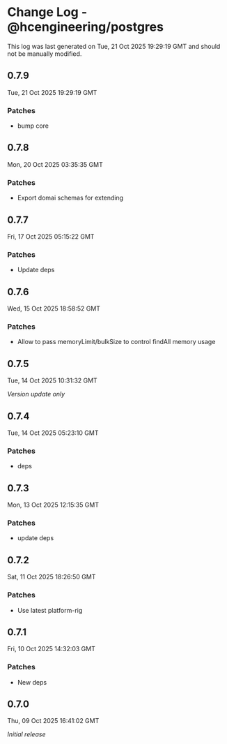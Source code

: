 # Change Log - @hcengineering/postgres

This log was last generated on Tue, 21 Oct 2025 19:29:19 GMT and should not be manually modified.

## 0.7.9
Tue, 21 Oct 2025 19:29:19 GMT

### Patches

- bump core

## 0.7.8
Mon, 20 Oct 2025 03:35:35 GMT

### Patches

- Export domai schemas for extending

## 0.7.7
Fri, 17 Oct 2025 05:15:22 GMT

### Patches

- Update deps

## 0.7.6
Wed, 15 Oct 2025 18:58:52 GMT

### Patches

- Allow to pass memoryLimit/bulkSize to control findAll memory usage

## 0.7.5
Tue, 14 Oct 2025 10:31:32 GMT

_Version update only_

## 0.7.4
Tue, 14 Oct 2025 05:23:10 GMT

### Patches

- deps

## 0.7.3
Mon, 13 Oct 2025 12:15:35 GMT

### Patches

- update deps

## 0.7.2
Sat, 11 Oct 2025 18:26:50 GMT

### Patches

- Use latest platform-rig

## 0.7.1
Fri, 10 Oct 2025 14:32:03 GMT

### Patches

- New deps

## 0.7.0
Thu, 09 Oct 2025 16:41:02 GMT

_Initial release_

